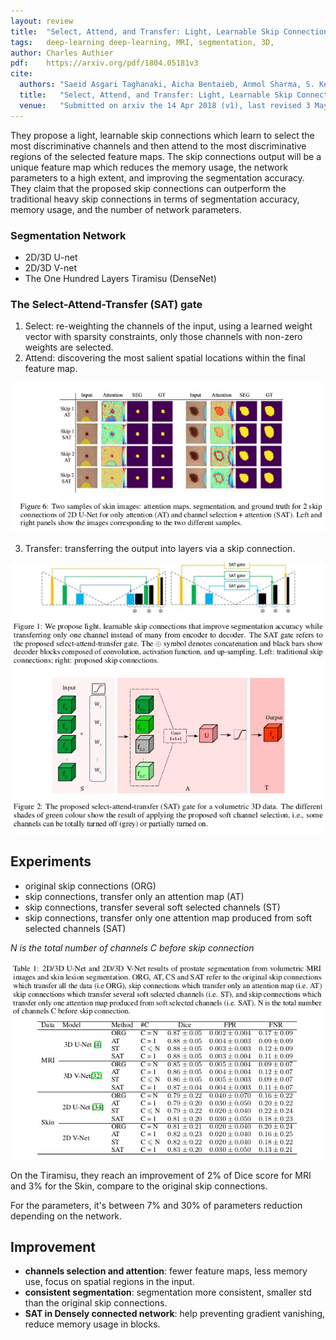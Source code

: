 ```yaml
---
layout: review
title:  "Select, Attend, and Transfer: Light, Learnable Skip Connections"
tags:   deep-learning deep-learning, MRI, segmentation, 3D,
author: Charles Authier
pdf:    https://arxiv.org/pdf/1804.05181v3
cite:
  authors: "Saeid Asgari Taghanaki, Aicha Bentaieb, Anmol Sharma, S. Kevin Zhou, Yefeng Zheng, Bogdan Georgescu, Puneet Sharma, Sasa Grbic, Zhoubing Xu, Dorin Comaniciu, Ghassan Hamarneh"
  title:   "Select, Attend, and Transfer: Light, Learnable Skip Connections"
  venue:   "Submitted on arxiv the 14 Apr 2018 (v1), last revised 3 May 2018, arXiv:1804.05181 "
---
```



They propose a light, learnable skip connections which learn to select the most discriminative channels and then attend to the most discriminative regions of the selected feature maps.
The skip connections output will be a unique feature map which reduces the memory usage, the network parameters to a high extent, and improving the segmentation accuracy. They claim that the proposed skip connections can outperform the traditional heavy skip connections in terms of segmentation accuracy, memory usage, and the number of network parameters.


### Segmentation Network
* 2D/3D U-net
* 2D/3D V-net
* The One Hundred Layers Tiramisu (DenseNet)


### The Select-Attend-Transfer (SAT) gate
1. Select: re-weighting the channels of the input, using a learned weight vector with sparsity constraints, only those channels with non-zero weights are selected.
2. Attend: discovering the most salient spatial locations within the final feature map.

![](/article/images/LLSC/SAT_attention.jpg)

3. Transfer: transferring the output into layers via a skip connection.

![](/article/images/LLSC/SAT.jpg)

## Experiments
* original skip connections (ORG)
* skip connections, transfer only an attention map (AT)
* skip connections, transfer several soft selected channels (ST)
* skip connections, transfer only one attention map produced from soft selected channels (SAT)

*N is the total number of channels C before skip connection*

![](/article/images/LLSC/RSAT.jpg)

On the Tiramisu, they reach an improvement of 2% of Dice score for MRI and 3% for the Skin, compare to the original skip connections.

For the parameters, it's between 7% and 30% of parameters reduction depending on the network.

## Improvement
* **channels selection and attention**: fewer feature maps, less memory use, focus on spatial regions in the input.
* **consistent segmentation**: segmentation more consistent, smaller std than the original skip connections.
* **SAT in Densely connected network**: help preventing gradient vanishing, reduce memory usage in blocks.
